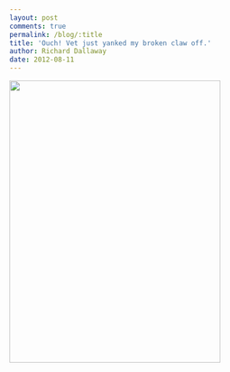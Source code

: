 ```yaml
---
layout: post
comments: true
permalink: /blog/:title
title: 'Ouch! Vet just yanked my broken claw off.'
author: Richard Dallaway
date: 2012-08-11
---
```


<div>
<a href="http://static.skitters.dallaway.com/Hphoto.JPG">
<img width="374" src="http://static.skitters.dallaway.com/Hphoto.JPG.500.JPG" height="500">
</a>
</div>



  


    
